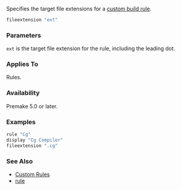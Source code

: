 Specifies the target file extensions for a [custom build rule](Custom-Rules.md).

```lua
fileextension "ext"
```

### Parameters ###

`ext` is the target file extension for the rule, including the leading dot.


### Applies To ###

Rules.


### Availability ###

Premake 5.0 or later.


### Examples ###

```lua
rule "Cg"
display "Cg Compiler"
fileextension ".cg"
```


### See Also ###

* [Custom Rules](Custom-Rules.md)
* [rule](rule.md)
